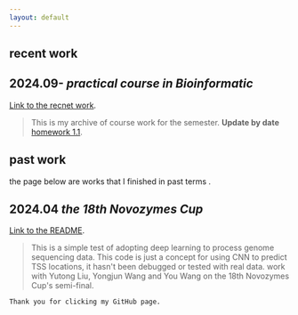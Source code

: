 ```yaml
---
layout: default
---
```


<!-- Text can be **bold**, _italic_, or ~~strikethrough~~. -->
## recent work
## 2024.09- _practical course in Bioinformatic_
[Link to the recnet work](https://github.com/case11123/Bioinformatic.git).
> This is my archive of course work for the semester.
> **Update by date**
>[homework 1.1](https://github.com/case11123/Bioinformatic.git).

<!--There should be whitespace between paragraphs. We recommend including a README, or a file with information about your project.-->

## past work
the page below are works that I finished in past terms .
<!--This is a normal paragraph following a header. GitHub is a code hosting platform for version control and collaboration. It lets you and others work together on projects from anywhere.-->

## 2024.04  _the 18th Novozymes Cup_
[Link to the README](https://github.com/case11123/nuoweixin.git).
> This is a simple test of adopting deep learning to process genome sequencing data.
> This code is just a concept for using CNN to predict TSS locations, it hasn't been debugged or tested with real data.
> work with Yutong Liu, Yongjun Wang and You Wang on the 18th Novozymes Cup's semi-final. 

<!--### Header 3

```js
// Javascript code with syntax highlighting.
var fun = function lang(l) {
  dateformat.i18n = require('./lang/' + l)
  return true;
}
```

```ruby
# Ruby code with syntax highlighting
GitHubPages::Dependencies.gems.each do |gem, version|
  s.add_dependency(gem, "= #{version}")
end
```

#### Header 4

*   This is an unordered list following a header.
*   This is an unordered list following a header.
*   This is an unordered list following a header.

##### Header 5

1.  This is an ordered list following a header.
2.  This is an ordered list following a header.
3.  This is an ordered list following a header.

###### Header 6

| head1        | head two          | three |
|:-------------|:------------------|:------|
| ok           | good swedish fish | nice  |
| out of stock | good and plenty   | nice  |
| ok           | good `oreos`      | hmm   |
| ok           | good `zoute` drop | yumm  |

### There's a horizontal rule below this.

* * *

### Here is an unordered list:

*   Item foo
*   Item bar
*   Item baz
*   Item zip

### And an ordered list:

1.  Item one
1.  Item two
1.  Item three
1.  Item four

### And a nested list:

- level 1 item
  - level 2 item
  - level 2 item
    - level 3 item
    - level 3 item
- level 1 item
  - level 2 item
  - level 2 item
  - level 2 item
- level 1 item
  - level 2 item
  - level 2 item
- level 1 item

### Small image

![Octocat](https://github.githubassets.com/images/icons/emoji/octocat.png)

### Large image

![Branching](https://guides.github.com/activities/hello-world/branching.png)


### Definition lists can be used with HTML syntax.

<dl>
<dt>Name</dt>
<dd>Godzilla</dd>
<dt>Born</dt>
<dd>1952</dd>
<dt>Birthplace</dt>
<dd>Japan</dd>
<dt>Color</dt>
<dd>Green</dd>
</dl>

```
Long, single-line code blocks should not wrap. They should horizontally scroll if they are too long. This line should be long enough to demonstrate this.
```
-->
```
Thank you for clicking my GitHub page.
```
